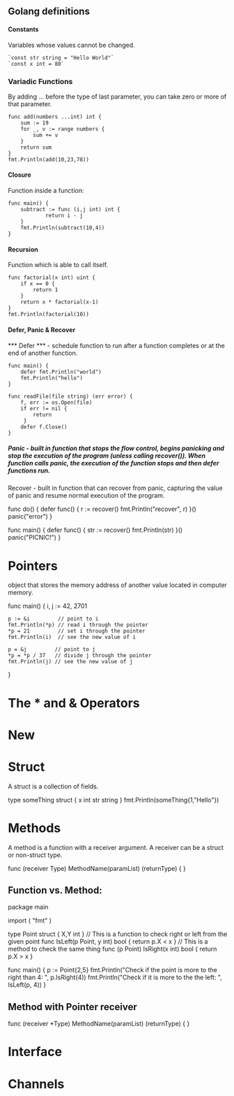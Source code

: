 ## Golang definitions



#### Constants

Variables whose values cannot be changed.

	`const str string = "Hello World"`
	`const x int = 80`

### Variadic Functions

By adding ... before the type of last parameter, you can take zero or more of that parameter.

```
func add(numbers ...int) int {
	sum := 19
	for _, v := range numbers {
		sum += v
	}
	return sum
}
fmt.Println(add(10,23,78))
```

#### Closure

Function inside a function:

```
func main() {
	subtract := func (i,j int) int {
			return i - j
	}
	fmt.Println(subtract(10,4))
}
```

#### Recursion

Function which is able to call itself.

```
func factorial(x int) uint {
	if x == 0 {
		return 1
	}
	return x * factorial(x-1)
}
fmt.Println(factorial(10))
```

#### Defer, Panic & Recover

*** Defer *** - schedule function to run after a function completes or at the end of another function.
```
func main() {
	defer fmt.Println("world")
	fmt.Println("hello")
}

func readFile(file string) (err error) {
	f, err := os.Open(file)
	if err != nil {
		return
	 }
	defer f.Close()
}
```

##### Panic - built in function that stops the flow control, begins panicking and stop the execution of the program (unless calling recover()). When function calls panic, the execution of the function stops and then defer functions run.

Recover - built in function that can recover from panic, capturing the value of panic and resume normal execution of the program.

func do() {
  defer func() {
    r := recover()
    fmt.Println("recover", r)
  }()  panic("error")
}

func main() {
	defer func() {
		str := recover()
		fmt.Println(str)
	}()
	panic("PICNIC!")
}

Pointers
========
object that stores the memory address of another value located in computer memory.

func main() {
	i, j := 42, 2701

	p := &i         // point to i
	fmt.Println(*p) // read i through the pointer
	*p = 21         // set i through the pointer
	fmt.Println(i)  // see the new value of i

	p = &j         // point to j
	*p = *p / 37   // divide j through the pointer
	fmt.Println(j) // see the new value of j
}

The * and & Operators
=====================



New
===



Struct
======
A struct is a collection of fields. 

type someThing struct {
	x int
	str string
}
fmt.Println(someThing{1,"Hello"})

Methods
=======
A method is a function with a receiver argument. A receiver can be a struct or non-struct type.

func (receiver Type) MethodName(paramList) (returnType) {
}

Function vs. Method:
--------------------

package main

import (
	"fmt"
)

type Point struct {
	X,Y int
}
// This is a function to check right or left from the given point
func IsLeft(p Point, y int) bool {
	return p.X < x
}
// This is a method to check the same thing
func (p Point) IsRight(x int) bool {
	return p.X > x
}

func main() {
	p := Point{2,5}
	fmt.Println("Check if the point is more to the right than 4: ", p.IsRight(4))
	fmt.Println("Check if it is more to the the left: ", IsLeft(p, 4))
}

Method with Pointer receiver
----------------------------

func (receiver *Type) MethodName(paramList) (returnType) {
}



Interface
=========




Channels
========



